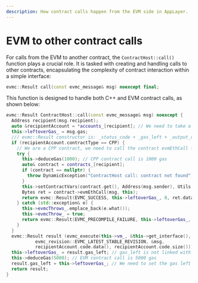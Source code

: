 ```yaml
---
description: How contract calls happen from the EVM side in AppLayer.
---
```


# EVM to other contract calls

For calls from the EVM to another contract, the `ContractHost::call()` function plays a crucial role. It is tasked with creating and handling calls to other contracts, encapsulating the complexity of contract interaction within a simple interface:

```cpp
evmc::Result call(const evmc_message& msg) noexcept final;
```

This function is designed to handle both C++ and EVM contract calls, as shown below:

```cpp
evmc::Result ContractHost::call(const evmc_message& msg) noexcept {
  Address recipient(msg.recipient);
  auto &recipientAccount = *accounts_[recipient]; // We need to take a reference to the account, not a reference to the pointer.
  this->leftoverGas_ = msg.gas;
  /// evmc::Result constructor is: _status_code + _gas_left + _output_data + _output_size
  if (recipientAccount.contractType == CPP) {
    // We are a CPP contract, we need to call the contract evmEthCall function and put the result into a evmc::Result
    try {
      this->deduceGas(1000); // CPP contract call is 1000 gas
      auto& contract = contracts_[recipient];
      if (contract == nullptr) {
        throw DynamicException("ContractHost call: contract not found");
      }
      this->setContractVars(contract.get(), Address(msg.sender), Utils::evmcUint256ToUint256(msg.value));
      Bytes ret = contract->evmEthCall(msg, this);
      return evmc::Result(EVMC_SUCCESS, this->leftoverGas_, 0, ret.data(), ret.size());
    } catch (std::exception& e) {
      this->evmcThrows_.emplace_back(e.what());
      this->evmcThrow_ = true;
      return evmc::Result(EVMC_PRECOMPILE_FAILURE, this->leftoverGas_, 0, nullptr, 0);
    }
  }
  evmc::Result result (evmc_execute(this->vm_, &this->get_interface(), this->to_context(),
           evmc_revision::EVMC_LATEST_STABLE_REVISION, &msg,
           recipientAccount.code.data(), recipientAccount.code.size()));
  this->leftoverGas_ = result.gas_left; // gas_left is not linked with leftoverGas_, we need to link it.
  this->deduceGas(5000); // EVM contract call is 5000 gas
  result.gas_left = this->leftoverGas_; // We need to set the gas left to the leftoverGas_
  return result;
}
```
